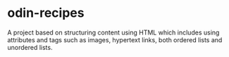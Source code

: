 # odin-recipes
A project based on structuring content using HTML which includes using attributes and tags such as images, hypertext links, both ordered lists and unordered lists. 

